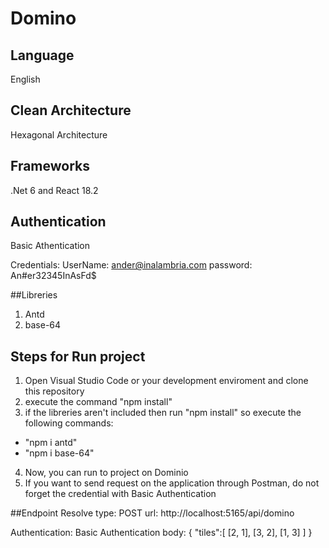 # Domino

## Language
English

## Clean Architecture
Hexagonal Architecture

## Frameworks
.Net 6 and React 18.2

## Authentication
Basic Athentication

Credentials:
UserName: ander@inalambria.com
password: An#er32345InAsFd$

##Libreries
1) Antd
2) base-64

## Steps for Run project
1) Open Visual Studio Code or your development enviroment and clone this repository
2) execute the command "npm install"
3) if the libreries aren't included then run "npm install" so execute the following commands:

- "npm i antd"
- "npm i base-64"

4) Now, you can run to project on Dominio
5) If you want to send request on the application through Postman, do not forget the credential with Basic Authentication

##Endpoint Resolve
type: POST
url: http://localhost:5165/api/domino

Authentication: Basic Authentication
body: 
{
    "tiles":[
        [2, 1], [3, 2], [1, 3]
    ]
}
